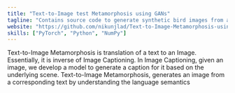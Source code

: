 ```yaml
---
title: "Text-to-Image test Metamorphosis using GANs"
tagline: "Contains source code to generate synthetic bird images from a given text input"
website: "https://github.com/nikunjlad/Text-to-Image-Metamorphosis-using-GANs"
skills: ["PyTorch", "Python", "NumPy"]
---
```


Text-to-Image Metamorphosis is translation of a text to an Image. Essentially, it is 
inverse of Image Captioning. In Image Captioning, given an image, we develop a model to 
generate a caption for it based on the underlying scene. Text-to-Image Metamorphosis, 
generates an image from a corresponding text by understanding the language semantics